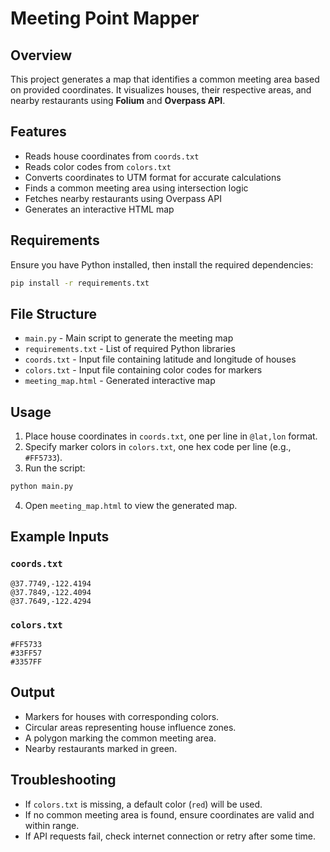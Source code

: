 # Meeting Point Mapper

## Overview

This project generates a map that identifies a common meeting area based on provided coordinates. It visualizes houses, their respective areas, and nearby restaurants using **Folium** and **Overpass API**.

## Features

- Reads house coordinates from `coords.txt`
- Reads color codes from `colors.txt`
- Converts coordinates to UTM format for accurate calculations
- Finds a common meeting area using intersection logic
- Fetches nearby restaurants using Overpass API
- Generates an interactive HTML map

## Requirements

Ensure you have Python installed, then install the required dependencies:

```sh
pip install -r requirements.txt
```

## File Structure

- `main.py` - Main script to generate the meeting map
- `requirements.txt` - List of required Python libraries
- `coords.txt` - Input file containing latitude and longitude of houses
- `colors.txt` - Input file containing color codes for markers
- `meeting_map.html` - Generated interactive map

## Usage

1. Place house coordinates in `coords.txt`, one per line in `@lat,lon` format.
2. Specify marker colors in `colors.txt`, one hex code per line (e.g., `#FF5733`).
3. Run the script:

```sh
python main.py
```

4. Open `meeting_map.html` to view the generated map.

## Example Inputs

### `coords.txt`

```
@37.7749,-122.4194
@37.7849,-122.4094
@37.7649,-122.4294
```

### `colors.txt`

```
#FF5733
#33FF57
#3357FF
```

## Output

- Markers for houses with corresponding colors.
- Circular areas representing house influence zones.
- A polygon marking the common meeting area.
- Nearby restaurants marked in green.

## Troubleshooting

- If `colors.txt` is missing, a default color (`red`) will be used.
- If no common meeting area is found, ensure coordinates are valid and within range.
- If API requests fail, check internet connection or retry after some time.

